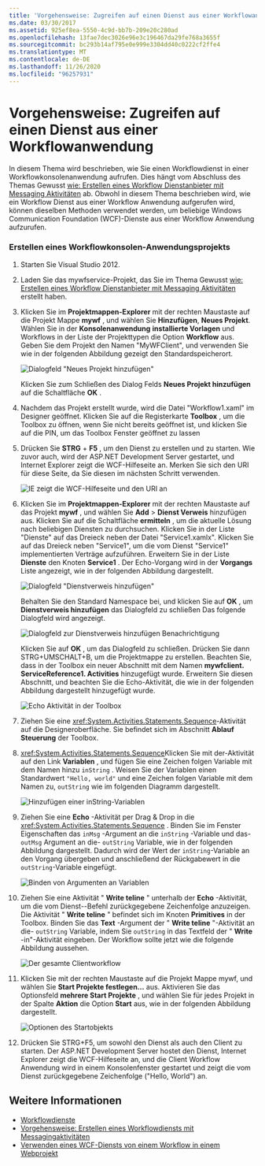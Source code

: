```yaml
---
title: 'Vorgehensweise: Zugreifen auf einen Dienst aus einer Workflowanwendung'
ms.date: 03/30/2017
ms.assetid: 925ef8ea-5550-4c9d-bb7b-209e20c280ad
ms.openlocfilehash: 13fae7dec3026e96e3c196467da29fe768a3655f
ms.sourcegitcommit: bc293b14af795e0e999e3304dd40c0222cf2ffe4
ms.translationtype: MT
ms.contentlocale: de-DE
ms.lasthandoff: 11/26/2020
ms.locfileid: "96257931"
---
```

# <a name="how-to-access-a-service-from-a-workflow-application"></a>Vorgehensweise: Zugreifen auf einen Dienst aus einer Workflowanwendung

In diesem Thema wird beschrieben, wie Sie einen Workflowdienst in einer Workflowkonsolenanwendung aufrufen. Dies hängt vom Abschluss des Themas Gewusst [wie: Erstellen eines Workflow Dienstanbieter mit Messaging Aktivitäten](how-to-create-a-workflow-service-with-messaging-activities.md) ab. Obwohl in diesem Thema beschrieben wird, wie ein Workflow Dienst aus einer Workflow Anwendung aufgerufen wird, können dieselben Methoden verwendet werden, um beliebige Windows Communication Foundation (WCF)-Dienste aus einer Workflow Anwendung aufzurufen.

### <a name="create-a-workflow-console-application-project"></a>Erstellen eines Workflowkonsolen-Anwendungsprojekts

1. Starten Sie Visual Studio 2012.

2. Laden Sie das mywfservice-Projekt, das Sie im Thema Gewusst [wie: Erstellen eines Workflow Dienstanbieter mit Messaging Aktivitäten](how-to-create-a-workflow-service-with-messaging-activities.md) erstellt haben.

3. Klicken Sie im **Projektmappen-Explorer** mit der rechten Maustaste auf die Projekt Mappe **mywf** , und wählen Sie **Hinzufügen**, **Neues Projekt**. Wählen Sie in der **Konsolenanwendung** **installierte Vorlagen** und Workflows in der Liste der Projekttypen die Option **Workflow** aus. Geben Sie dem Projekt den Namen "MyWFClient", und verwenden Sie wie in der folgenden Abbildung gezeigt den Standardspeicherort.

     ![Dialogfeld "Neues Projekt hinzufügen"](./media/how-to-access-a-service-from-a-workflow-application/add-new-project-dialog.jpg)

     Klicken Sie zum Schließen des Dialog Felds **Neues Projekt hinzufügen** auf die Schaltfläche **OK** .

4. Nachdem das Projekt erstellt wurde, wird die Datei "Workflow1.xaml" im Designer geöffnet. Klicken Sie auf die Registerkarte **Toolbox** , um die Toolbox zu öffnen, wenn Sie nicht bereits geöffnet ist, und klicken Sie auf die PIN, um das Toolbox Fenster geöffnet zu lassen

5. Drücken Sie **STRG** + **F5** , um den Dienst zu erstellen und zu starten. Wie zuvor auch, wird der ASP.NET Development Server gestartet, und Internet Explorer zeigt die WCF-Hilfeseite an. Merken Sie sich den URI für diese Seite, da Sie diesen im nächsten Schritt verwenden.

     ![IE zeigt die WCF-Hilfeseite und den URI an](./media/how-to-access-a-service-from-a-workflow-application/ie-wcf-help-page-uri.jpg)

6. Klicken Sie im **Projektmappen-Explorer** mit der rechten Maustaste auf das Projekt **mywf** , und wählen Sie **Add**  >  **Dienst Verweis** hinzufügen aus. Klicken Sie auf die Schaltfläche **ermitteln** , um die aktuelle Lösung nach beliebigen Diensten zu durchsuchen. Klicken Sie in der Liste "Dienste" auf das Dreieck neben der Datei "Service1.xamlx". Klicken Sie auf das Dreieck neben "Service1", um die vom Dienst "Service1" implementierten Verträge aufzuführen. Erweitern Sie in der Liste **Dienste** den Knoten **Service1** . Der Echo-Vorgang wird in der **Vorgangs** Liste angezeigt, wie in der folgenden Abbildung dargestellt.

     ![Dialogfeld "Dienstverweis hinzufügen"](./media/how-to-access-a-service-from-a-workflow-application/add-service-reference.jpg)

     Behalten Sie den Standard Namespace bei, und klicken Sie auf **OK** , um **Dienstverweis hinzufügen** das Dialogfeld zu schließen Das folgende Dialogfeld wird angezeigt.

     ![Dialogfeld zur Dienstverweis hinzufügen Benachrichtigung](./media/how-to-access-a-service-from-a-workflow-application/add-service-reference-dialog.jpg)

     Klicken Sie auf **OK** , um das Dialogfeld zu schließen. Drücken Sie dann STRG+UMSCHALT+B, um die Projektmappe zu erstellen. Beachten Sie, dass in der Toolbox ein neuer Abschnitt mit dem Namen **mywfclient. ServiceReference1. Activities** hinzugefügt wurde. Erweitern Sie diesen Abschnitt, und beachten Sie die Echo-Aktivität, die wie in der folgenden Abbildung dargestellt hinzugefügt wurde.

     ![Echo Aktivität in der Toolbox](./media/how-to-access-a-service-from-a-workflow-application/echo-activity-toolbox.jpg)

7. Ziehen Sie eine <xref:System.Activities.Statements.Sequence>-Aktivität auf die Designeroberfläche. Sie befindet sich im Abschnitt **Ablauf Steuerung** der Toolbox.

8. <xref:System.Activities.Statements.Sequence>Klicken Sie mit der-Aktivität auf den Link **Variablen** , und fügen Sie eine Zeichen folgen Variable mit dem Namen hinzu `inString` . Weisen Sie der Variablen einen Standardwert `"Hello, world"` und eine Zeichen folgen Variable mit dem Namen zu, `outString` wie im folgenden Diagramm dargestellt.

     ![Hinzufügen einer inString-Variablen](./media/how-to-access-a-service-from-a-workflow-application/add-instring-variable.jpg)

9. Ziehen Sie eine **Echo** -Aktivität per Drag & Drop in die <xref:System.Activities.Statements.Sequence> . Binden Sie im Fenster Eigenschaften das `inMsg` -Argument an die `inString` -Variable und das- `outMsg` Argument an die- `outString` Variable, wie in der folgenden Abbildung dargestellt. Dadurch wird der Wert der `inString`-Variable an den Vorgang übergeben und anschließend der Rückgabewert in die `outString`-Variable eingefügt.

     ![Binden von Argumenten an Variablen](./media/how-to-access-a-service-from-a-workflow-application/bind-arguments-variables.jpg)

10. Ziehen Sie eine Aktivität " **Write teline** " unterhalb der **Echo** -Aktivität, um die vom Dienst--Befehl zurückgegebene Zeichenfolge anzuzeigen. Die Aktivität " **Write teline** " befindet sich im Knoten **Primitives** in der Toolbox. Binden Sie das **Text** -Argument der " **Write teline** "-Aktivität an die- `outString` Variable, indem Sie `outString` in das Textfeld der " **Write** -in"-Aktivität eingeben. Der Workflow sollte jetzt wie die folgende Abbildung aussehen.

     ![Der gesamte Clientworkflow](./media/how-to-access-a-service-from-a-workflow-application/complete-client-workflow.jpg)

11. Klicken Sie mit der rechten Maustaste auf die Projekt Mappe mywf, und wählen Sie **Start Projekte festlegen...** aus. Aktivieren Sie das Optionsfeld **mehrere Start Projekte** , und wählen Sie für jedes Projekt in der Spalte **Aktion** die Option **Start** aus, wie in der folgenden Abbildung dargestellt.

     ![Optionen des Startobjekts](./media/how-to-access-a-service-from-a-workflow-application/startup-project-options.jpg)

12. Drücken Sie STRG+F5, um sowohl den Dienst als auch den Client zu starten. Der ASP.NET Development Server hostet den Dienst, Internet Explorer zeigt die WCF-Hilfeseite an, und die Client Workflow Anwendung wird in einem Konsolenfenster gestartet und zeigt die vom Dienst zurückgegebene Zeichenfolge ("Hello, World") an.

## <a name="see-also"></a>Weitere Informationen

- [Workflowdienste](workflow-services.md)
- [Vorgehensweise: Erstellen eines Workflowdiensts mit Messagingaktivitäten](how-to-create-a-workflow-service-with-messaging-activities.md)
- [Verwenden eines WCF-Diensts von einem Workflow in einem Webprojekt](/archive/blogs/endpoint/how-to-consume-a-wcf-service-from-a-wf4-workflow)
